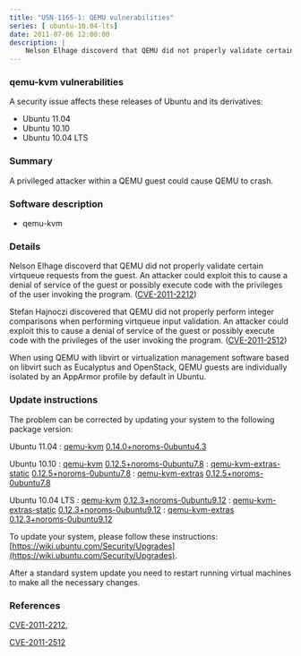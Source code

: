 ```yaml
---
title: "USN-1165-1: QEMU vulnerabilities"
series: [ ubuntu-10.04-lts]
date: 2011-07-06 12:00:00
description: |
    Nelson Elhage discoverd that QEMU did not properly validate certain virtqueue requests from the guest. An attacker could exploit this to cause a denial of service of the guest or possibly execute code with the privileges of the user invoking the program. ([CVE-2011-2212](http://people.ubuntu.com/~ubuntu-security/cve/CVE-2011-2212))
--- 
```

 
 


### qemu-kvm vulnerabilities

A security issue affects these releases of Ubuntu and its derivatives:

* Ubuntu 11.04
* Ubuntu 10.10
* Ubuntu 10.04 LTS

### Summary

A privileged attacker within a QEMU guest could cause QEMU to crash. 

### Software description

* qemu-kvm 

### Details

Nelson Elhage discoverd that QEMU did not properly validate certain virtqueue requests from the guest. An attacker could exploit this to cause a denial of service of the guest or possibly execute code with the privileges of the user invoking the program. ([CVE-2011-2212](http://people.ubuntu.com/~ubuntu-security/cve/CVE-2011-2212))

Stefan Hajnoczi discovered that QEMU did not properly perform integer comparisons when performing virtqueue input validation. An attacker could exploit this to cause a denial of service of the guest or possibly execute code with the privileges of the user invoking the program. ([CVE-2011-2512](http://people.ubuntu.com/~ubuntu-security/cve/CVE-2011-2512))

When using QEMU with libvirt or virtualization management software based on libvirt such as Eucalyptus and OpenStack, QEMU guests are individually isolated by an AppArmor profile by default in Ubuntu. 

### Update instructions

The problem can be corrected by updating your system to the following package version:

Ubuntu 11.04
 : [qemu-kvm](https://launchpad.net/ubuntu/+source/qemu-kvm) <span> [0.14.0+noroms-0ubuntu4.3](https://launchpad.net/ubuntu/+source/qemu-kvm/0.14.0+noroms-0ubuntu4.3) </span> 

Ubuntu 10.10
 : [qemu-kvm](https://launchpad.net/ubuntu/+source/qemu-kvm) <span> [0.12.5+noroms-0ubuntu7.8](https://launchpad.net/ubuntu/+source/qemu-kvm/0.12.5+noroms-0ubuntu7.8) </span> 
 : [qemu-kvm-extras-static](https://launchpad.net/ubuntu/+source/qemu-kvm) <span> [0.12.5+noroms-0ubuntu7.8](https://launchpad.net/ubuntu/+source/qemu-kvm/0.12.5+noroms-0ubuntu7.8) </span> 
 : [qemu-kvm-extras](https://launchpad.net/ubuntu/+source/qemu-kvm) <span> [0.12.5+noroms-0ubuntu7.8](https://launchpad.net/ubuntu/+source/qemu-kvm/0.12.5+noroms-0ubuntu7.8) </span> 

Ubuntu 10.04 LTS
 : [qemu-kvm](https://launchpad.net/ubuntu/+source/qemu-kvm) <span> [0.12.3+noroms-0ubuntu9.12](https://launchpad.net/ubuntu/+source/qemu-kvm/0.12.3+noroms-0ubuntu9.12) </span> 
 : [qemu-kvm-extras-static](https://launchpad.net/ubuntu/+source/qemu-kvm) <span> [0.12.3+noroms-0ubuntu9.12](https://launchpad.net/ubuntu/+source/qemu-kvm/0.12.3+noroms-0ubuntu9.12) </span> 
 : [qemu-kvm-extras](https://launchpad.net/ubuntu/+source/qemu-kvm) <span> [0.12.3+noroms-0ubuntu9.12](https://launchpad.net/ubuntu/+source/qemu-kvm/0.12.3+noroms-0ubuntu9.12) </span> 

To update your system, please follow these instructions: [https://wiki.ubuntu.com/Security/Upgrades](https://wiki.ubuntu.com/Security/Upgrades).

After a standard system update you need to restart running virtual machines to make all the necessary changes. 

### References

 
 [CVE-2011-2212](http://people.ubuntu.com/~ubuntu-security/cve/CVE-2011-2212), 

 [CVE-2011-2512](http://people.ubuntu.com/~ubuntu-security/cve/CVE-2011-2512)
 

